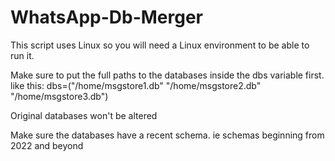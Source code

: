 # WhatsApp-Db-Merger

This script uses Linux so you will need a Linux environment to be able to run it.

Make sure to put the full paths to the databases inside the dbs variable first. like this: dbs=("/home/msgstore1.db" "/home/msgstore2.db" "/home/msgstore3.db")

Original databases won't be altered

Make sure the databases have a recent schema. ie schemas beginning from 2022 and beyond 
